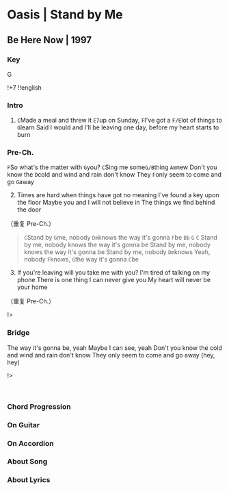 # Oasis | Stand by Me
## Be Here Now | 1997

### Key
G
&nbsp;

!+7
!!english


### Intro

1. `C`Made a meal and threw it `E7`up on Sunday, `F`I've got a `F/E`lot of things to `G`learn
Said I would and I'll be leaving one day, before my heart starts to burn

### Pre-Ch.
`F`So what's the matter with `G`you?
`C`Sing me some`G/B`thing `Am`new
Don't you know the `D`cold and wind and rain don't know
They `F`only seem to come and go `G`away

2. Times are hard when things have got no meaning
I've found a key upon the floor
Maybe you and I will not believe in
The things we find behind the door

（重复 Pre-Ch.）

> `C`Stand by `G`me, nobody `Dm`knows the way it's gonna `F`be `Bb` `G` `C`
> Stand by me, nobody knows the way it's gonna be
> Stand by me, nobody knows the way it's gonna be
> Stand by me, nobody `Dm`knows
Yeah, nobody `F`knows, `G`the way it's gonna `C`be

3. If you're leaving will you take me with you?
I'm tired of talking on my phone
There is one thing I can never give you
My heart will never be your home

（重复 Pre-Ch.）

!>

### Bridge
The way it's gonna be, yeah
Maybe I can see, yeah
Don't you know the cold and wind and rain don't know
They only seem to come and go away (hey, hey)


!>



&nbsp;&nbsp;

### Chord Progression

### On Guitar


### On Accordion


### About Song


### About Lyrics
